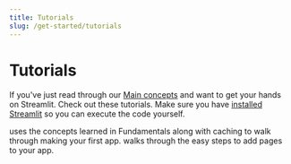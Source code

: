 ```yaml
---
title: Tutorials
slug: /get-started/tutorials
---
```


# Tutorials

If you've just read through our [Main concepts](/get-started/fundamentals/main-concepts) and want to get your hands on Streamlit. Check out these tutorials. Make sure you have [installed Streamlit](/get-started/installation) so you can execute the code yourself.

<InlineCalloutContainer>
  <InlineCallout color="red-70" icon="description" bold="Create an app" href="/get-started/tutorials/create-an-app">
    uses the concepts learned in Fundamentals along with caching to walk through making your first app.
  </InlineCallout>
  <InlineCallout color="red-70" icon="auto_stories" bold="Create a multipage app" href="/get-started/tutorials/create-a-multipage-app">
    walks through the easy steps to add pages to your app.
  </InlineCallout>
</InlineCalloutContainer>
